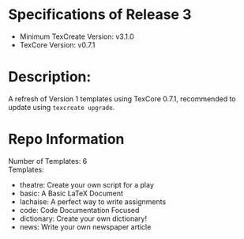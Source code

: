 # Specifications of Release 3  
- Minimum TexCreate Version: v3.1.0
- TexCore Version: v0.7.1  
# Description:  
A refresh of Version 1 templates using TexCore 0.7.1, recommended to update using `texcreate upgrade`.
# Repo Information  
Number of Templates: 6  
Templates: 
- theatre: Create your own script for a play
- basic: A Basic LaTeX Document
- lachaise: A perfect way to write assignments
- code: Code Documentation Focused
- dictionary: Create your own dictionary!
- news: Write your own newspaper article